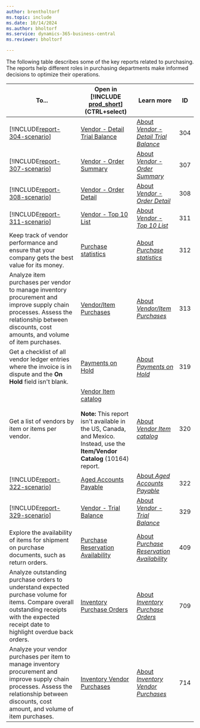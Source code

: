 ```yaml
---
author: brentholtorf
ms.topic: include
ms.date: 10/14/2024
ms.author: bholtorf
ms.service: dynamics-365-business-central
ms.reviewer: bholtorf

---
```


The following table describes some of the key reports related to purchasing. The reports help different roles in purchasing departments make informed decisions to optimize their operations. 

| To... | Open in [!INCLUDE [prod_short](prod_short.md)] (CTRL+select) | Learn more | ID |
|-------|------------| ------------|----|
| [!INCLUDE[report-304-scenario](../includes/report-304-scenario-include.md)] | [Vendor - Detail Trial Balance](https://businesscentral.dynamics.com?report=304) | [About *Vendor - Detail Trial Balance*](../reports/report-304.md) | 304 |
| [!INCLUDE[report-307-scenario](../includes/report-307-scenario-include.md)] | [Vendor - Order Summary](https://businesscentral.dynamics.com?report=307) | [About *Vendor - Order Summary*](../reports/report-307.md) | 307 |
| [!INCLUDE[report-308-scenario](../includes/report-308-scenario-include.md)] | [Vendor - Order Detail](https://businesscentral.dynamics.com?report=308) | [About *Vendor - Order Detail*](../reports/report-308.md) | 308 |
| [!INCLUDE[report-311-scenario](../includes/report-311-scenario-include.md)] | [Vendor - Top 10 List](https://businesscentral.dynamics.com?report=311) | [About *Vendor - Top 10 List*](../reports/report-311.md) | 311 |
| Keep track of vendor performance and ensure that your company gets the best value for its money. | [Purchase statistics](https://businesscentral.dynamics.com?report=312) | [About *Purchase statistics*](../reports/report-312.md) | 312 |
| Analyze item purchases per vendor to manage inventory procurement and improve supply chain processes. Assess the relationship between discounts, cost amounts, and volume of item purchases. | [Vendor/Item Purchases](https://businesscentral.dynamics.com?report=313) | [About *Vendor/Item Purchases*](../reports/report-313.md) | 313 |
| Get a checklist of all vendor ledger entries where the invoice is in dispute and the **On Hold** field isn't blank. | [Payments on Hold](https://businesscentral.dynamics.com?report=319) | [About *Payments on Hold*](../reports/report-319.md) | 319 |
| Get a list of vendors by item or items per vendor. | [Vendor Item catalog](https://businesscentral.dynamics.com?report=320) <br><br>**Note:** This report isn't available in the US, Canada, and Mexico. Instead, use the **Item/Vendor Catalog** (10164) report. | [About *Vendor Item catalog*](../reports/report-320.md) | 320 |
| [!INCLUDE[report-322-scenario](../includes/report-322-scenario-include.md)] | [Aged Accounts Payable](https://businesscentral.dynamics.com?report=322) | [About *Aged Accounts Payable*](../reports/report-322.md) | 322 |
| [!INCLUDE[report-329-scenario](../includes/report-329-scenario-include.md)] | [Vendor - Trial Balance](https://businesscentral.dynamics.com?report=329) | [About *Vendor - Trial Balance*](../reports/report-329.md) | 329 |
| Explore the availability of items for shipment on purchase documents, such as return orders. | [Purchase Reservation Availability](https://businesscentral.dynamics.com?report=409)| [About *Purchase Reservation Availability*](../reports/report-409.md) | 409 |
| Analyze outstanding purchase orders to understand expected purchase volume for items. Compare overall outstanding receipts with the expected receipt date to highlight overdue back orders. | [Inventory Purchase Orders](https://businesscentral.dynamics.com?report=709)| [About *Inventory Purchase Orders*](../reports/report-709.md) | 709 |
| Analyze your vendor purchases per item to manage inventory procurement and improve supply chain processes. Assess the relationship between discounts, cost amount, and volume of item purchases. | [Inventory Vendor Purchases](https://businesscentral.dynamics.com?report=714) | [About *Inventory Vendor Purchases*](../reports/report-714.md) | 714 |
